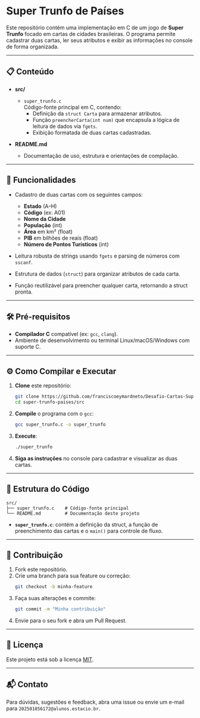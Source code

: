 # Super Trunfo de Países

Este repositório contém uma implementação em C de um jogo de **Super Trunfo** focado em cartas de cidades brasileiras. O programa permite cadastrar duas cartas, ler seus atributos e exibir as informações no console de forma organizada.

---

## 📋 Conteúdo

- **src/**
  - `super_trunfo.c`  
    Código-fonte principal em C, contendo:
    - Definição da `struct Carta` para armazenar atributos.
    - Função `preencherCarta(int num)` que encapsula a lógica de leitura de dados via `fgets`.
    - Exibição formatada de duas cartas cadastradas.

- **README.md**
  - Documentação de uso, estrutura e orientações de compilação.

---

## 🚀 Funcionalidades

- Cadastro de duas cartas com os seguintes campos:
  - **Estado** (A–H)
  - **Código** (ex: A01)
  - **Nome da Cidade**
  - **População** (int)
  - **Área** em km² (float)
  - **PIB** em bilhões de reais (float)
  - **Número de Pontos Turísticos** (int)

- Leitura robusta de strings usando `fgets` e parsing de números com `sscanf`.
- Estrutura de dados (`struct`) para organizar atributos de cada carta.
- Função reutilizável para preencher qualquer carta, retornando a struct pronta.

---

## 🛠️ Pré-requisitos

- **Compilador C** compatível (ex: `gcc`, `clang`).
- Ambiente de desenvolvimento ou terminal Linux/macOS/Windows com suporte C.

---

## ⚙️ Como Compilar e Executar

1. **Clone** este repositório:
   ```bash
   git clone https://github.com/franciscoeymardneto/Desafio-Cartas-Super-Trunfo.git
   cd super-trunfo-paises/src
   ```

2. **Compile** o programa com o `gcc`:
   ```bash
   gcc super_trunfo.c -o super_trunfo
   ```

3. **Execute**:
   ```bash
   ./super_trunfo
   ```

4. **Siga as instruções** no console para cadastrar e visualizar as duas cartas.

---

## 🧩 Estrutura do Código

```plaintext
src/
├── super_trunfo.c    # Código-fonte principal
└── README.md         # Documentação deste projeto
```

- **`super_trunfo.c`**: contém a definição da struct, a função de preenchimento das cartas e o `main()` para controle de fluxo.

---

## 🤝 Contribuição

1. Fork este repositório.
2. Crie uma branch para sua feature ou correção:  
   ```bash
   git checkout -b minha-feature
   ```
3. Faça suas alterações e commite:
   ```bash
   git commit -m "Minha contribuição"
   ```
4. Envie para o seu fork e abra um Pull Request.

---

## 📄 Licença

Este projeto está sob a licença [MIT](LICENSE).

---

## 📬 Contato

Para dúvidas, sugestões e feedback, abra uma issue ou envie um e-mail para `202501056172@alunos.estacio.br`.

